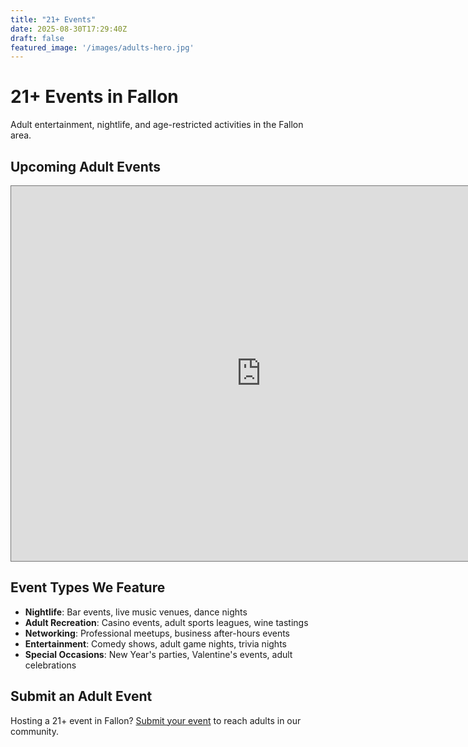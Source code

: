 ```yaml
---
title: "21+ Events"
date: 2025-08-30T17:29:40Z
draft: false
featured_image: '/images/adults-hero.jpg'
---
```


# 21+ Events in Fallon

Adult entertainment, nightlife, and age-restricted activities in the Fallon area.

## Upcoming Adult Events

<iframe src="https://calendar.google.com/calendar/embed?height=600&wkst=1&ctz=America%2FLos_Angeles&showPrint=0&mode=AGENDA&title=21%2B%20Events&src=NTBjMTkxYzQ3YjU0MDBiM2UyZmYxYmVkZGMzN2E3NGJiNzRhNTdiYjQ2NjE5NjM1NTk0ZDc5YjJlNzI3ODUwMEBncm91cC5jYWxlbmRhci5nb29nbGUuY29t&color=%23f6bf26" style="border:solid 1px #777" width="800" height="600" frameborder="0" scrolling="no"></iframe>

## Event Types We Feature

- **Nightlife**: Bar events, live music venues, dance nights
- **Adult Recreation**: Casino events, adult sports leagues, wine tastings
- **Networking**: Professional meetups, business after-hours events
- **Entertainment**: Comedy shows, adult game nights, trivia nights
- **Special Occasions**: New Year's parties, Valentine's events, adult celebrations

## Submit an Adult Event

Hosting a 21+ event in Fallon? [Submit your event](/submit/) to reach adults in our community.
